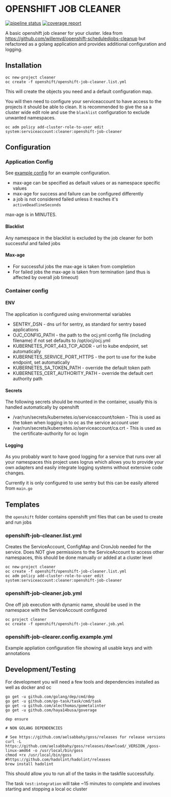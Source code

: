 # OPENSHIFT JOB CLEANER

[![pipeline status](https://gitlab.nine.ch/ninech/openshift-job-cleaner/badges/master/pipeline.svg)](https://gitlab.nine.ch/ninech/openshift-job-cleaner/commits/master)
[![coverage report](https://gitlab.nine.ch/ninech/openshift-job-cleaner/badges/master/coverage.svg)](https://gitlab.nine.ch/ninech/openshift-job-cleaner/commits/master)

A basic openshift job cleaner for your cluster.
Idea from https://github.com/willemvd/openshift-scheduledjobs-cleanup but refactored as a golang application and
provides additional configuration and logging.

## Installation

```
oc new-project cleaner
oc create -f openshift/openshift-job-cleaner.list.yml
```
This will create the objects you need and a default configuration map.

You will then need to configure your serviceaccount to have access to the projects it should be able to clean. It is recommended to give
the sa a cluster wide edit role and use the `blacklist` configuration to exclude unwanted namespaces.
```
oc adm policy add-cluster-role-to-user edit system:serviceaccount:cleaner:openshift-job-cleaner
```

## Configuration

### Application Config

See [example config](openshift/openshift-job-clearer.config.example.yml) for an example configuration.
- max-age can be specified as default values or as namespace specific values
- max-age for success and failure can be configured differently
- a job is not considered failed unless it reaches it's `activeDeadlineSeconds`

max-age is in MINUTES.

#### Blacklist
Any namespace in the blacklist is excluded by the job cleaner for both successful and failed jobs

#### Max-age
- For successful jobs the max-age is taken from completion
- For failed jobs the max-age is taken from termination (and thus is affected by overall job timeout)

### Container config

#### ENV

The application is configured using environmental variables

- SENTRY_DSN                        - dns url for sentry, as standard for sentry based applications
- OJC_CONFIG_PATH                   - the path to the ocj.yml config file (including filename) if not set defaults to /opt/ocj/ocj.yml
- KUBERNETES_PORT_443_TCP_ADDR      - url to kube endpoint, set automatically
- KUBERNETES_SERVICE_PORT_HTTPS     - the port to use for the kube endpoint, set automatically
- KUBERNETES_SA_TOKEN_PATH          - override the default token path
- KUBERNETES_CERT_AUTHORITY_PATH    - override the default cert authority path

#### Secrets

The following secrets should be mounted in the container, usually this is handled automatically by openshift

- /var/run/secrets/kubernetes.io/serviceaccount/token - This is used as the token when logging in to oc as the service account user
- /var/run/secrets/kubernetes.io/serviceaccount/ca.crt - This is used as the certificate-authority for oc login

#### Logging

As you probably want to have good logging for a service that runs over all your namespaces this project uses logrus
which allows you to provide your own adapters and easily integrate logging systems without extensive code changes.

Currently it is only configured to use sentry but this can be easily altered from `main.go`

## Templates

the `openshift` folder contains openshift yml files that can be used to create and run jobs

### openshift-job-cleaner.list.yml
Creates the ServiceAccount, ConfigMap and CronJob needed for the service.
Does NOT give permissions to the ServiceAccount to access other namespaces, this should be done manually or added at a cluster level
```
oc new-project cleaner
oc create -f openshift/openshift-job-cleaner.list.yml
oc adm policy add-cluster-role-to-user edit system:serviceaccount:cleaner:openshift-job-cleaner
```

### openshift-job-cleaner.job.yml
One off job execution with dynamic name, should be used in the namespace with the ServiceAccount configured
```
oc project cleaner
oc create -f openshift/openshift-job-cleaner.job.yml
```

### openshift-job-clearer.config.example.yml
Example appliation configuration file showing all usable keys and with annotations

## Development/Testing

For development you will need a few tools and dependencies installed as well as docker and oc

```
go get -u github.com/golang/dep/cmd/dep
go get -u github.com/go-task/task/cmd/task
go get -u github.com/alecthomas/gometalinter
go get -u github.com/haya14busa/goverage

dep ensure

# NON GOLANG DEPENDENCIES

# See https://github.com/aelsabbahy/goss/releases for release versions
curl -L https://github.com/aelsabbahy/goss/releases/download/_VERSION_/goss-linux-amd64 -o /usr/local/bin/goss
chmod +rx /usr/local/bin/goss
#https://github.com/hadolint/hadolint/releases
brew install hadolint
```
This should allow you to run all of the tasks in the taskfile successfully.

The task `test:integration` will take ~15 minutes to complete and involves starting and stopping a local oc cluster